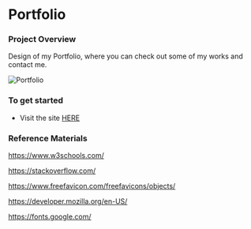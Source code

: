 # Portfolio

### Project Overview
Design of my Portfolio, where you can check out some of my works and contact me.

![Portfolio](https://i.gyazo.com/8892dfcb4f969f1d03dc357b0d39c521.gif "Portfolio")

### To get started
- Visit the site [HERE](#)

### Reference Materials

https://www.w3schools.com/

https://stackoverflow.com/

https://www.freefavicon.com/freefavicons/objects/

https://developer.mozilla.org/en-US/

https://fonts.google.com/
